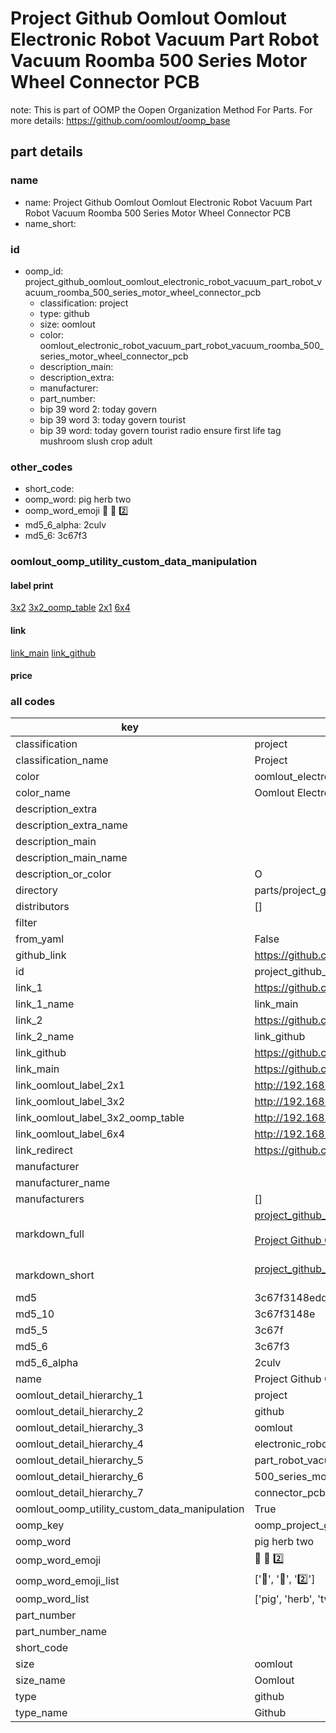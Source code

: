 # Project Github Oomlout Oomlout Electronic Robot Vacuum Part Robot Vacuum Roomba 500 Series Motor Wheel Connector PCB  

note: This is part of OOMP the Oopen Organization Method For Parts. For more details: https://github.com/oomlout/oomp_base

##  part details
  







### name
* name: Project Github Oomlout Oomlout Electronic Robot Vacuum Part Robot Vacuum Roomba 500 Series Motor Wheel Connector PCB
* name_short: 
### id
* oomp_id: project_github_oomlout_oomlout_electronic_robot_vacuum_part_robot_vacuum_roomba_500_series_motor_wheel_connector_pcb
  * classification: project
  * type: github
  * size: oomlout
  * color: oomlout_electronic_robot_vacuum_part_robot_vacuum_roomba_500_series_motor_wheel_connector_pcb
  * description_main: 
  * description_extra: 
  * manufacturer: 
  * part_number: 
  * bip 39 word 2: today govern
  * bip 39 word 3: today govern tourist
  * bip 39 word: today govern tourist radio ensure first life tag mushroom slush crop adult

### other_codes
* short_code: 
* oomp_word: pig herb two
* oomp_word_emoji :pig: :herb: :two:
* md5_6_alpha: 2culv
* md5_6: 3c67f3






### oomlout_oomp_utility_custom_data_manipulation
#### label print
[3x2](http://192.168.1.245:1112/?label=oomp%202culv)
[3x2_oomp_table](http://192.168.1.108:1112/?label=oomp%202culv)
[2x1](http://192.168.1.242:1112/?label=oomp%202culv)
[6x4](http://192.168.1.55:1112/?label=oomp%202culv)    

#### link

[link_main](https://github.com/oomlout/oomlout_oomp_version_1_messy/tree/main/parts/project_github_oomlout_oomlout_electronic_robot_vacuum_part_robot_vacuum_roomba_500_series_motor_wheel_connector_pcb) [link_github](https://github.com/oomlout/oomlout_oomp_version_1_messy/tree/main/parts/project_github_oomlout_oomlout_electronic_robot_vacuum_part_robot_vacuum_roomba_500_series_motor_wheel_connector_pcb)                             

#### price







### all codes 
| key | value |  
| --- | --- |  
| classification | project |  
| classification_name | Project |  
| color | oomlout_electronic_robot_vacuum_part_robot_vacuum_roomba_500_series_motor_wheel_connector_pcb |  
| color_name | Oomlout Electronic Robot Vacuum Part Robot Vacuum Roomba 500 Series Motor Wheel Connector PCB |  
| description_extra |  |  
| description_extra_name |  |  
| description_main |  |  
| description_main_name |  |  
| description_or_color | O  |  
| directory | parts/project_github_oomlout_oomlout_electronic_robot_vacuum_part_robot_vacuum_roomba_500_series_motor_wheel_connector_pcb |  
| distributors | [] |  
| filter |  |  
| from_yaml | False |  
| github_link | https://github.com/oomlout/oomlout_oomp_part_src/tree/main/parts/project_github_oomlout_oomlout_electronic_robot_vacuum_part_robot_vacuum_roomba_500_series_motor_wheel_connector_pcb |  
| id | project_github_oomlout_oomlout_electronic_robot_vacuum_part_robot_vacuum_roomba_500_series_motor_wheel_connector_pcb |  
| link_1 | https://github.com/oomlout/oomlout_oomp_version_1_messy/tree/main/parts/project_github_oomlout_oomlout_electronic_robot_vacuum_part_robot_vacuum_roomba_500_series_motor_wheel_connector_pcb |  
| link_1_name | link_main |  
| link_2 | https://github.com/oomlout/oomlout_oomp_version_1_messy/tree/main/parts/project_github_oomlout_oomlout_electronic_robot_vacuum_part_robot_vacuum_roomba_500_series_motor_wheel_connector_pcb |  
| link_2_name | link_github |  
| link_github | https://github.com/oomlout/oomlout_oomp_version_1_messy/tree/main/parts/project_github_oomlout_oomlout_electronic_robot_vacuum_part_robot_vacuum_roomba_500_series_motor_wheel_connector_pcb |  
| link_main | https://github.com/oomlout/oomlout_oomp_version_1_messy/tree/main/parts/project_github_oomlout_oomlout_electronic_robot_vacuum_part_robot_vacuum_roomba_500_series_motor_wheel_connector_pcb |  
| link_oomlout_label_2x1 | http://192.168.1.242:1112/?label=oomp%202culv |  
| link_oomlout_label_3x2 | http://192.168.1.245:1112/?label=oomp%202culv |  
| link_oomlout_label_3x2_oomp_table | http://192.168.1.108:1112/?label=oomp%202culv |  
| link_oomlout_label_6x4 | http://192.168.1.55:1112/?label=oomp%202culv |  
| link_redirect | https://github.com/oomlout/oomlout_oomp_version_1_messy/tree/main/parts/project_github_oomlout_oomlout_electronic_robot_vacuum_part_robot_vacuum_roomba_500_series_motor_wheel_connector_pcb |  
| manufacturer |  |  
| manufacturer_name |  |  
| manufacturers | [] |  
| markdown_full | [project_github_oomlout_oomlout_electronic_robot_vacuum_part_robot_vacuum_roomba_500_series_motor_wheel_connector_pcb](none)<br>[](none)<br>[Project Github Oomlout Oomlout Electronic Robot Vacuum Part Robot Vacuum Roomba 500 Series Motor Wheel Connector Pcb](none)<br><br> |  
| markdown_short | [project_github_oomlout_oomlout_electronic_robot_vacuum_part_robot_vacuum_roomba_500_series_motor_wheel_connector_pcb](none)<br><br> |  
| md5 | 3c67f3148edd30295da5ab0dcbd9471a |  
| md5_10 | 3c67f3148e |  
| md5_5 | 3c67f |  
| md5_6 | 3c67f3 |  
| md5_6_alpha | 2culv |  
| name | Project Github Oomlout Oomlout Electronic Robot Vacuum Part Robot Vacuum Roomba 500 Series Motor Wheel Connector PCB |  
| oomlout_detail_hierarchy_1 | project |  
| oomlout_detail_hierarchy_2 | github |  
| oomlout_detail_hierarchy_3 | oomlout |  
| oomlout_detail_hierarchy_4 | electronic_robot_vacuum |  
| oomlout_detail_hierarchy_5 | part_robot_vacuum_roomba |  
| oomlout_detail_hierarchy_6 | 500_series_motor_wheel |  
| oomlout_detail_hierarchy_7 | connector_pcb |  
| oomlout_oomp_utility_custom_data_manipulation | True |  
| oomp_key | oomp_project_github_oomlout_oomlout_electronic_robot_vacuum_part_robot_vacuum_roomba_500_series_motor_wheel_connector_pcb |  
| oomp_word | pig herb two |  
| oomp_word_emoji | :pig: :herb: :two: |  
| oomp_word_emoji_list | [':pig:', ':herb:', ':two:'] |  
| oomp_word_list | ['pig', 'herb', 'two'] |  
| part_number |  |  
| part_number_name |  |  
| short_code |  |  
| size | oomlout |  
| size_name | Oomlout |  
| type | github |  
| type_name | Github |  
